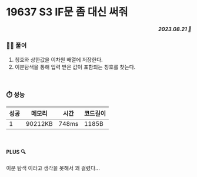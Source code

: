 #  19637 S3 IF문 좀 대신 써줘
##### <p align="right"> 2023.08.21 📆 </p> 

 
### 👩‍🏫 풀이
1. 칭호와 상한값을 이차원 배열에 저장한다.
2. 이분탐색을 통해 입력 받은 값이 포함되는 칭호를 찾는다.

<br>

### ⏱️ 성능

성공 |메모리 | 시간 | 코드길이
---|---|---|---|
1|90212KB|748ms|1185B

<br>

#### PLUS 🔍
이분 탐색 이라고 생각을 못해서 꽤 걸렸다...
